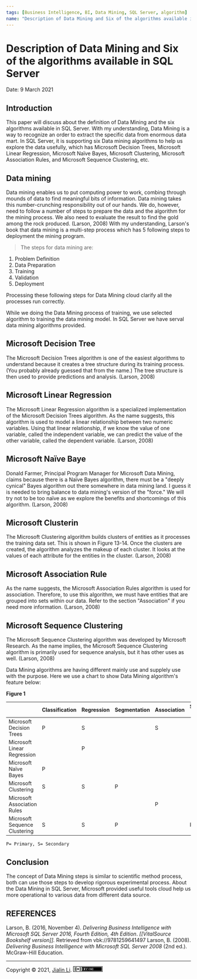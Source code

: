 ```yaml
---
tags: [Business Intelligence, BI, Data Mining, SQL Server, algorithm]
name: "Description of Data Mining and Six of the algorithms available in SQL Server"
---
```


# Description of Data Mining and Six of the algorithms available in SQL Server

Date: 9 March 2021

## Introduction 
This paper will discuss about the definition of Data Mining and the six algorithms available in SQL Server. With my understanding, Data Mining is a way to recognize an order to extract the specific data from enormous data mart. In SQL Server, it is supporting six Data mining algorithms to help us explore the data usefully, which has Microsoft Decision Trees, Microsoft Linear Regression, Microsoft Naïve Bayes, Microsoft Clustering, Microsoft Association Rules, and Microsoft Sequence Clustering, etc.

## Data mining
Data mining enables us to put computing power to work, combing through  mounds of data to find meaningful bits of information. Data mining  takes this number-crunching responsibility out of our hands. We do,  however, need to follow a number of steps to prepare the data and the  algorithm for the mining process. We also need to evaluate the result  to find the gold among the rock produced. (Larson, 2008) With my  understanding, Larson's book that data mining is a multi-step process  which has 5 following steps to deployment the mining program. 

> The steps for data mining are:
1. Problem Definition
2. Data Preparation
3. Training
4. Validation
5. Deployment

Processing these following steps for Data Mining cloud clarify all the processes run correctly.

While we doing the Data Mining process of training, we use selected algorithm to training the data mining model. In SQL Server we have serval data mining algorithms provided.

## Microsoft Decision Tree 
The Microsoft Decision Trees algorithm is one of the easiest algorithms to understand because it creates a tree structure during its training process. (You probably already guessed that from the name.) The tree structure is then used to provide predictions and analysis. (Larson, 2008)

## Microsoft Linear Regression 
 The Microsoft Linear Regression algorithm is a specialized implementation of the Microsoft Decision Trees algorithm. As the name suggests, this algorithm is used to model a linear relationship between two numeric variables. Using that linear relationship, if we know the value of one variable, called the independent variable, we can predict the value of the other variable, called the dependent variable. (Larson, 2008)

## Microsoft Naïve Baye 
Donald Farmer, Principal Program Manager for Microsoft Data Mining, claims because there is a Naïve Bayes algorithm, there must be a "deeply cynical" Bayes algorithm out there somewhere in data mining land. I guess it is needed to bring balance to data mining's version of the "force." We will try not to be too naïve as we explore the benefits and shortcomings of this algorithm. (Larson, 2008)

## Microsoft Clusterin
The Microsoft Clustering algorithm builds clusters of entities as it processes the training data set. This is shown in Figure 13-14. Once the clusters are created, the algorithm analyzes the makeup of each cluster. It looks at the values of each attribute for the entities in the cluster. (Larson, 2008)

## Microsoft Association Rule 
As the name suggests, the Microsoft Association Rules algorithm is used for association. Therefore, to use this algorithm, we must have entities that are grouped into sets within our data. Refer to the section "Association" if you need more information. (Larson, 2008)

## Microsoft Sequence Clustering
The Microsoft Sequence Clustering algorithm was developed by Microsoft Research. As the name implies, the Microsoft Sequence Clustering algorithm is primarily used for sequence analysis, but it has other uses as well. (Larson, 2008)

Data Mining algorithms are having different mainly use and supplely use with the purpose. Here we use a chart to show Data Mining algorithm's feature below:

**Figure 1**

|                               | Classification | Regression | Segmentation | Association | Sequence Analysis |
| ----------------------------- | -------------- | ---------- | ------------ | ----------- | ----------------- |
| Microsoft Decision Trees      | P              | S          |              | S           |                   |
| Microsoft Linear Regression   |                | P          |              |             |                   |
| Microsoft Naïve Bayes         | P              |            |              |             |                   |
| Microsoft Clustering          | S              | S          | P            |             |                   |
| Microsoft Association Rules   |                |            |              | P           |                   |
| Microsoft Sequence Clustering | S              | S          | P            |             | P                  |

	P= Primary, S= Secondary

## Conclusion 
The concept of Data Mining steps is similar to scientific method process, both can use those steps to develop rigorous experimental process. About the Data Mining in SQL Server, Microsoft provided useful tools cloud help us more operational to various data from different data source.

## REFERENCES
Larson, B. (2016, November 4). *Delivering Business Intelligence with Microsoft SQL Server 2016, Fourth Edition, 4th Edition*. *\[\[VitalSource Bookshelf version\]\].* Retrieved from vbk://9781259641497
Larson, B. (2008). *Delivering Business Intelligence with Microsoft SQL Server 2008* (2nd ed.). McGraw-Hill Education.

---
Copyright © 2021, [Jialin Li](https://github.com/keyskull).  [![Copyright](/80x15.png)](/LICENSE)